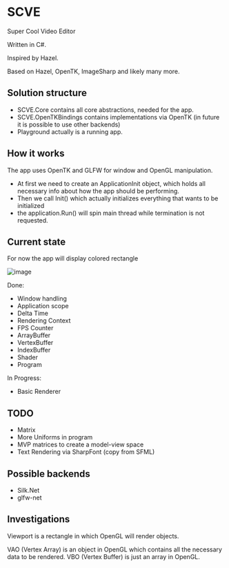 # SCVE
Super Cool Video Editor

Written in C#.

Inspired by Hazel.

Based on Hazel, OpenTK, ImageSharp and likely many more.

## Solution structure
- SCVE.Core contains all core abstractions, needed for the app.
- SCVE.OpenTKBindings contains implementations via OpenTK (in future it is possible to use other backends)
- Playground actually is a running app.

## How it works
The app uses OpenTK and GLFW for window and OpenGL manipulation.

- At first we need to create an ApplicationInit object, which holds all necessary info about how the app should be performing.
- Then we call Init() which actually initializes everything that wants to be initialized
- the application.Run() will spin main thread while termination is not requested.

## Current state
For now the app will display colored rectangle

![image](https://user-images.githubusercontent.com/44116740/137251769-ec6802f0-4337-4f71-894f-0a3f544b907c.png)

Done: 
- Window handling
- Application scope
- Delta Time
- Rendering Context
- FPS Counter
- ArrayBuffer
- VertexBuffer
- IndexBuffer
- Shader
- Program

In Progress: 
- Basic Renderer

## TODO
- Matrix
- More Uniforms in program
- MVP matrices to create a model-view space
- Text Rendering via SharpFont (copy from SFML)

## Possible backends
- Silk.Net
- glfw-net

## Investigations

Viewport is a rectangle in which OpenGL will render objects. 

VAO (Vertex Array) is an object in OpenGL which contains all the necessary data to be rendered. 
VBO (Vertex Buffer) is just an array in OpenGL.